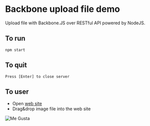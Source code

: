 Backbone upload file demo
=========================

Upload file with Backbone.JS over RESTful API powered by NodeJS.

## To run

```
npm start
```

## To quit

```
Press [Enter] to close server
```

## To user

- Open [web site](http://127.0.0.1:3000)
- Drag&drop image file into the web site

![Me Gusta](http://troll-face.fr/wp-content/uploads/2012/03/me-gusta.png)